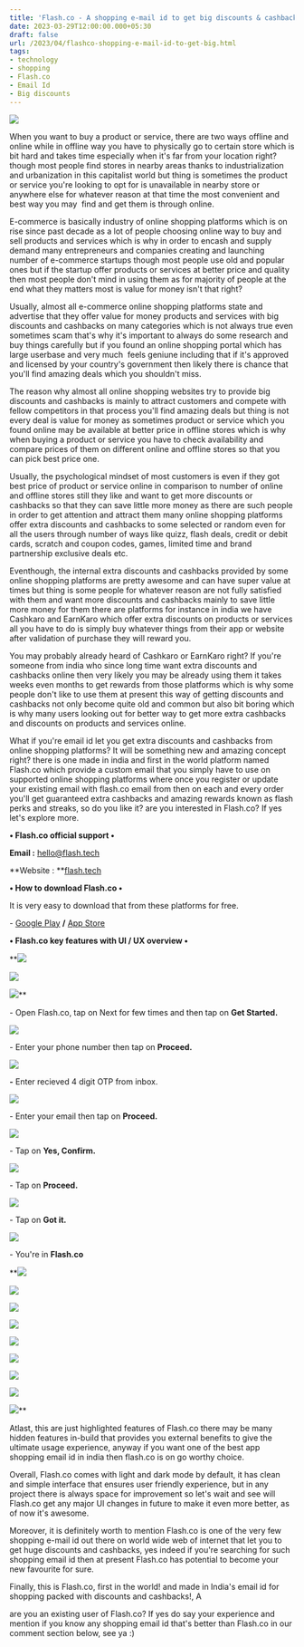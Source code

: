 ```yaml
---
title: 'Flash.co - A shopping e-mail id to get big discounts & cashbacks.'
date: 2023-03-29T12:00:00.000+05:30
draft: false
url: /2023/04/flashco-shopping-e-mail-id-to-get-big.html
tags: 
- technology
- shopping
- Flash.co
- Email Id
- Big discounts
---
```


 [![](https://lh3.googleusercontent.com/-Hcs3t79fWpw/ZEl1dvMELCI/AAAAAAAAQ8I/0RH0MIsrXFAbko4t0cAcNnx574uJZAu8ACNcBGAsYHQ/s1600/1682535791459393-0.png)](https://lh3.googleusercontent.com/-Hcs3t79fWpw/ZEl1dvMELCI/AAAAAAAAQ8I/0RH0MIsrXFAbko4t0cAcNnx574uJZAu8ACNcBGAsYHQ/s1600/1682535791459393-0.png) 

  

When you want to buy a product or service, there are two ways offline and  online while in offline way you have to physically go to certain store which is bit hard and takes time especially when it's far from your location right? though most people find stores in nearby areas thanks to industrialization and urbanization in this capitalist world but thing is sometimes the product or service you're looking to opt for is unavailable in nearby store or anywhere else for whatever reason at that time the most convenient and best way you may  find and get them is through online.

  

E-commerce is basically industry of online shopping platforms which is on rise since past decade as a lot of people choosing online way to buy and sell products and services which is why in order to encash and supply demand many entrepreneurs and companies creating and launching number of e-commerce startups though most people use old and popular ones but if the startup offer products or services at better price and quality then most people don't mind in using them as for majority of people at the end what they matters most is value for money isn't that right?

  

Usually, almost all e-commerce online shopping platforms state and advertise that they offer value for money products and services with big discounts and cashbacks on many categories which is not always true even sometimes scam that's why it's important to always do some research and buy things carefully but if you found an online shopping portal which has large userbase and very much  feels geniune including that if it's approved and licensed by your country's government then likely there is chance that you'll find amazing deals which you shouldn't miss.

  

The reason why almost all online shopping websites try to provide big discounts and cashbacks is mainly to attract customers and compete with fellow competitors in that process you'll find amazing deals but thing is not every deal is value for money as sometimes product or service which you found online may be available at better price in offline stores which is why when buying a product or service you have to check availability and compare prices of them on different online and offline stores so that you can pick best price one.

  

Usually, the psychological mindset of most customers is even if they got best price of product or service online in comparison to number of online and offline stores still they like and want to get more discounts or cashbacks so that they can save little more money as there are such people in order to get attention and attract them many online shopping platforms offer extra discounts and cashbacks to some selected or random even for all the users through number of ways like quizz, flash deals, credit or debit cards, scratch and coupon codes, games, limited time and brand partnership exclusive deals etc.

  

Eventhough, the internal extra discounts and cashbacks provided by some online shopping platforms are pretty awesome and can have super value at times but thing is some people for whatever reason are not fully satisfied with them and want more discounts and cashbacks mainly to save little more money for them there are platforms for instance in india we have  Cashkaro and EarnKaro which offer extra discounts on products or services all you have to do is simply buy whatever things from their app or website after validation of purchase they will reward you.

  

You may probably already heard of Cashkaro or EarnKaro right? If you're someone from india who since long time want extra discounts and cashbacks online then very likely you may be already using them it takes weeks even months to get rewards from those platforms which is why some people don't like to use them at present this way of getting discounts and cashbacks not only become quite old and common but also bit boring which is why many users looking out for better way to get more extra cashbacks and discounts on products and services online.

  

What if you're email id let you get extra discounts and cashbacks from online shopping platforms? It will be something new and amazing concept right? there is one made in india and first in the world platform named Flash.co which provide a custom email that you simply have to use on supported online shopping platforms where once you register or update your existing email with flash.co email from then on each and every order you'll get guaranteed extra cashbacks and amazing rewards known as flash perks and streaks, so do you like it? are you interested in Flash.co? If yes let's explore more.

  

**• Flash.co official support •**

**Email :** [hello@flash.tech](mailto:hello@flash.tech)

**Website : **[flash.tech](http://flash.tech)

**• How to download Flash.co •**

It is very easy to download that from these platforms for free.

  

\- [Google Play](https://play.google.com/store/apps/details?id=com.flashmonk.flash&pli=1) **/** [App Store](https://apps.apple.com/us/app/flash-co/id6444209029)

**• Flash.co key features with UI / UX overview •**

 **[![](https://lh3.googleusercontent.com/-rV4NIZ-HzQs/ZEl1b6v2quI/AAAAAAAAQ8A/xtBSUDvNiG0xgBdK-k90RtuqX0BB5yY1ACNcBGAsYHQ/s1600/1682535785804341-1.png)](https://lh3.googleusercontent.com/-rV4NIZ-HzQs/ZEl1b6v2quI/AAAAAAAAQ8A/xtBSUDvNiG0xgBdK-k90RtuqX0BB5yY1ACNcBGAsYHQ/s1600/1682535785804341-1.png) 

 [![](https://lh3.googleusercontent.com/-z1uDyhDU7-Y/ZEl1aZxrr-I/AAAAAAAAQ78/dSeYDB17GEIKEFJpYZR-nxF3TcfUzWIpACNcBGAsYHQ/s1600/1682535778019579-2.png)](https://lh3.googleusercontent.com/-z1uDyhDU7-Y/ZEl1aZxrr-I/AAAAAAAAQ78/dSeYDB17GEIKEFJpYZR-nxF3TcfUzWIpACNcBGAsYHQ/s1600/1682535778019579-2.png) 

 [![](https://lh3.googleusercontent.com/-GToUhoGGHso/ZEl1YHCby4I/AAAAAAAAQ74/RFzUcXRYDmgQv-QTgjGTBEgEJOZI2W-jACNcBGAsYHQ/s1600/1682535771102725-3.png)](https://lh3.googleusercontent.com/-GToUhoGGHso/ZEl1YHCby4I/AAAAAAAAQ74/RFzUcXRYDmgQv-QTgjGTBEgEJOZI2W-jACNcBGAsYHQ/s1600/1682535771102725-3.png)** 

\- Open Flash.co, tap on Next for few times and then tap on **Get Started.**

 **[![](https://lh3.googleusercontent.com/-X03fkMhSels/ZEl1Wkjzj7I/AAAAAAAAQ70/5CUaSRO0uvcaoW9DEJMW5lm8R9Nn1AXHQCNcBGAsYHQ/s1600/1682535765832437-4.png)](https://lh3.googleusercontent.com/-X03fkMhSels/ZEl1Wkjzj7I/AAAAAAAAQ70/5CUaSRO0uvcaoW9DEJMW5lm8R9Nn1AXHQCNcBGAsYHQ/s1600/1682535765832437-4.png)** 

\- Enter your phone number then tap on **Proceed.**

 **[![](https://lh3.googleusercontent.com/-9dKuvYN_5VA/ZEl1VVs65TI/AAAAAAAAQ7w/9nN3Sv1scGs5jScE0I-aCjB1OMYLS4VHwCNcBGAsYHQ/s1600/1682535761987617-5.png)](https://lh3.googleusercontent.com/-9dKuvYN_5VA/ZEl1VVs65TI/AAAAAAAAQ7w/9nN3Sv1scGs5jScE0I-aCjB1OMYLS4VHwCNcBGAsYHQ/s1600/1682535761987617-5.png)** 

**\-** Enter recieved 4 digit OTP from inbox.

  

 [![](https://lh3.googleusercontent.com/-rAw5E5qUud4/ZEl1UfdTHyI/AAAAAAAAQ7s/Ljbwrdb9_mcIy2zQe-8Ypu_QoYDoFujmQCNcBGAsYHQ/s1600/1682535757095247-6.png)](https://lh3.googleusercontent.com/-rAw5E5qUud4/ZEl1UfdTHyI/AAAAAAAAQ7s/Ljbwrdb9_mcIy2zQe-8Ypu_QoYDoFujmQCNcBGAsYHQ/s1600/1682535757095247-6.png) 

  

\- Enter your email then tap on **Proceed.**

  

 [![](https://lh3.googleusercontent.com/-9NLhpzbb2_I/ZEl1TOB4ZBI/AAAAAAAAQ7k/D3B9v3KoAsUg81T1lnCwk-aHM50Onv0GwCNcBGAsYHQ/s1600/1682535752901234-7.png)](https://lh3.googleusercontent.com/-9NLhpzbb2_I/ZEl1TOB4ZBI/AAAAAAAAQ7k/D3B9v3KoAsUg81T1lnCwk-aHM50Onv0GwCNcBGAsYHQ/s1600/1682535752901234-7.png) 

  

\- Tap on **Yes, Confirm.**

 **[![](https://lh3.googleusercontent.com/-2OTTwS-2Ypg/ZEl1SFnYW8I/AAAAAAAAQ7g/SK0NQkBu6TIYHA2dbvrMhvnQ6NxJV2PIgCNcBGAsYHQ/s1600/1682535745494422-8.png)](https://lh3.googleusercontent.com/-2OTTwS-2Ypg/ZEl1SFnYW8I/AAAAAAAAQ7g/SK0NQkBu6TIYHA2dbvrMhvnQ6NxJV2PIgCNcBGAsYHQ/s1600/1682535745494422-8.png)** 

\- Tap on **Proceed.**

 **[![](https://lh3.googleusercontent.com/-YlgqjCdr4OI/ZEl1QbpyxbI/AAAAAAAAQ7c/P8P2Ktij7b8A_1_dqTaGTlwFZsRniNCbQCNcBGAsYHQ/s1600/1682535728677463-9.png)](https://lh3.googleusercontent.com/-YlgqjCdr4OI/ZEl1QbpyxbI/AAAAAAAAQ7c/P8P2Ktij7b8A_1_dqTaGTlwFZsRniNCbQCNcBGAsYHQ/s1600/1682535728677463-9.png)** 

\- Tap on **Got it.**

 **[![](https://lh3.googleusercontent.com/-AVsMKNOBqmc/ZEl1MEVfukI/AAAAAAAAQ7Y/49vBcwkpyToS8ECEVk2LG_5QCuyYe6oKgCNcBGAsYHQ/s1600/1682535722078963-10.png)](https://lh3.googleusercontent.com/-AVsMKNOBqmc/ZEl1MEVfukI/AAAAAAAAQ7Y/49vBcwkpyToS8ECEVk2LG_5QCuyYe6oKgCNcBGAsYHQ/s1600/1682535722078963-10.png)** 

\- You're in **Flash.co**

 **[![](https://lh3.googleusercontent.com/-UmMrtgP3La8/ZEl1KepzFPI/AAAAAAAAQ7Q/XUihTJQ-xkE_VPTISDTpT7rLt05j24XlgCNcBGAsYHQ/s1600/1682535708032195-11.png)](https://lh3.googleusercontent.com/-UmMrtgP3La8/ZEl1KepzFPI/AAAAAAAAQ7Q/XUihTJQ-xkE_VPTISDTpT7rLt05j24XlgCNcBGAsYHQ/s1600/1682535708032195-11.png) 

 [![](https://lh3.googleusercontent.com/-1gZnOg8Z2sU/ZEl1GwmTERI/AAAAAAAAQ7M/pgsmVovzUNY4NtMPV-4iSCxifspUuqO7QCNcBGAsYHQ/s1600/1682535696464251-12.png)](https://lh3.googleusercontent.com/-1gZnOg8Z2sU/ZEl1GwmTERI/AAAAAAAAQ7M/pgsmVovzUNY4NtMPV-4iSCxifspUuqO7QCNcBGAsYHQ/s1600/1682535696464251-12.png) 

 [![](https://lh3.googleusercontent.com/-_s9RKISlHXY/ZEl1D5_JQmI/AAAAAAAAQ7I/z0sJDJgFsF8k5U-Do2ZzvhObdPvNZPKcwCNcBGAsYHQ/s1600/1682535690953394-13.png)](https://lh3.googleusercontent.com/-_s9RKISlHXY/ZEl1D5_JQmI/AAAAAAAAQ7I/z0sJDJgFsF8k5U-Do2ZzvhObdPvNZPKcwCNcBGAsYHQ/s1600/1682535690953394-13.png) 

 [![](https://lh3.googleusercontent.com/-_gv4lHXnYdc/ZEl1CnMEgiI/AAAAAAAAQ7E/qlgJ2yaw2TE9PXmLrOIa1AZ5aOZGQFU9QCNcBGAsYHQ/s1600/1682535685011081-14.png)](https://lh3.googleusercontent.com/-_gv4lHXnYdc/ZEl1CnMEgiI/AAAAAAAAQ7E/qlgJ2yaw2TE9PXmLrOIa1AZ5aOZGQFU9QCNcBGAsYHQ/s1600/1682535685011081-14.png) 

 [![](https://lh3.googleusercontent.com/-IWlODfkscIk/ZEl1A8y2oDI/AAAAAAAAQ7A/Z0urZjK6-ZITNJN4ql5s9N8b0IQw5GbiACNcBGAsYHQ/s1600/1682535671672436-15.png)](https://lh3.googleusercontent.com/-IWlODfkscIk/ZEl1A8y2oDI/AAAAAAAAQ7A/Z0urZjK6-ZITNJN4ql5s9N8b0IQw5GbiACNcBGAsYHQ/s1600/1682535671672436-15.png) 

 [![](https://lh3.googleusercontent.com/-h2V_vaZResg/ZEl0948JJLI/AAAAAAAAQ68/-hKgdPR2ybIrVLTinon_GRW9Xkx1t536ACNcBGAsYHQ/s1600/1682535660525486-16.png)](https://lh3.googleusercontent.com/-h2V_vaZResg/ZEl0948JJLI/AAAAAAAAQ68/-hKgdPR2ybIrVLTinon_GRW9Xkx1t536ACNcBGAsYHQ/s1600/1682535660525486-16.png) 

 [![](https://lh3.googleusercontent.com/-tb-13vUUzyI/ZEl07CQXdhI/AAAAAAAAQ64/hfC3EMtKj_gsL7I7H_u4tl1qwE5JDeKUACNcBGAsYHQ/s1600/1682535655468121-17.png)](https://lh3.googleusercontent.com/-tb-13vUUzyI/ZEl07CQXdhI/AAAAAAAAQ64/hfC3EMtKj_gsL7I7H_u4tl1qwE5JDeKUACNcBGAsYHQ/s1600/1682535655468121-17.png) 

 [![](https://lh3.googleusercontent.com/-jsq8nvpuzQk/ZEl05RYOEUI/AAAAAAAAQ60/yYujCSyvQ5YAL6IicS6GEYUnj3FLBxZ3gCNcBGAsYHQ/s1600/1682535650082001-18.png)](https://lh3.googleusercontent.com/-jsq8nvpuzQk/ZEl05RYOEUI/AAAAAAAAQ60/yYujCSyvQ5YAL6IicS6GEYUnj3FLBxZ3gCNcBGAsYHQ/s1600/1682535650082001-18.png) 

 [![](https://lh3.googleusercontent.com/-BN1zRH33rUo/ZEl04ffTa9I/AAAAAAAAQ6w/84PR1sHhWbI_A0X7nuQNASFQcXUlcjCjQCNcBGAsYHQ/s1600/1682535643754058-19.png)](https://lh3.googleusercontent.com/-BN1zRH33rUo/ZEl04ffTa9I/AAAAAAAAQ6w/84PR1sHhWbI_A0X7nuQNASFQcXUlcjCjQCNcBGAsYHQ/s1600/1682535643754058-19.png)** 

Atlast, this are just highlighted features of Flash.co there may be many hidden features in-build that provides you external benefits to give the ultimate usage experience, anyway if you want one of the best app shopping email id in india then flash.co is on go worthy choice.

  

Overall, Flash.co comes with light and dark mode by default, it has clean and simple interface that ensures user friendly experience, but in any project there is always space for improvement so let's wait and see will Flash.co get any major UI changes in future to make it even more better, as of now it's awesome.

  

Moreover, it is definitely worth to mention Flash.co is one of the very few shopping e-mail id out there on world wide web of internet that let you to get huge discounts and cashbacks, yes indeed if you're searching for such shopping email id then at present Flash.co has potential to become your new favourite for sure.

  

Finally, this is Flash.co, first in the world! and made in India's email id for shopping packed with discounts and cashbacks!, A

are you an existing user of Flash.co? If yes do say your experience and mention if you know any shopping email id that's better than Flash.co in our comment section below, see ya :)